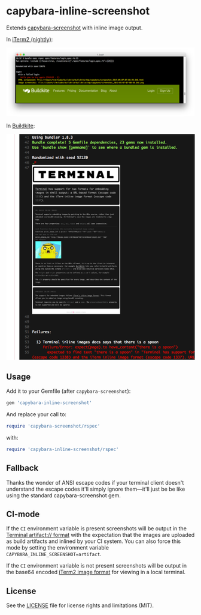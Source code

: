 # capybara-inline-screenshot

Extends [capybara-screenshot](https://github.com/mattheworiordan/capybara-screenshot) with inline image output.

In [iTerm2 (nightly)](http://iterm2.com/):

![Screenshot of iTerm2](screenshots/iterm.png)

In [Buildkite](https://buildkite.com/):

![Screenshot of Buildkite](screenshots/buildkite.png)

## Usage

Add it to your Gemfile (after `capybara-screenshot`):

```ruby
gem 'capybara-inline-screenshot'
```

And replace your call to:

```ruby
require 'capybara-screenshot/rspec'
```

with:

```ruby
require 'capybara-inline-screenshot/rspec'
```

## Fallback

Thanks the wonder of ANSI escape codes if your terminal client doesn't understand the escape codes it'll simply ignore them—it'll just be be like using the standard capybara-screenshot gem.

## CI-mode

If the `CI` environment variable is present screenshots will be output in the [Terminal artifact:// format](http://buildkite.github.io/terminal/inline-images/) with the expectation that the images are uploaded as build artifacts and inlined by your CI system. You can also force this mode by setting the environment variable `CAPYBARA_INLINE_SCREENSHOT=artifact`.

If the `CI` environment variable is not present screenshots will be output in the base64 encoded [iTerm2 image format](http://iterm2.com/images.html) for viewing in a local terminal.

## License

See the [LICENSE](LICENSE.md) file for license rights and limitations (MIT).
